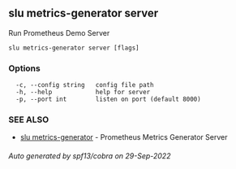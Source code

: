 ## slu metrics-generator server

Run Prometheus Demo Server

```
slu metrics-generator server [flags]
```

### Options

```
  -c, --config string   config file path
  -h, --help            help for server
  -p, --port int        listen on port (default 8000)
```

### SEE ALSO

* [slu metrics-generator](slu_metrics-generator.md)	 - Prometheus Metrics Generator Server

###### Auto generated by spf13/cobra on 29-Sep-2022
